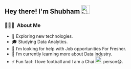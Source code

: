## Hey there! I'm Shubham  <img src="https://user-images.githubusercontent.com/1303154/88677602-1635ba80-d120-11ea-84d8-d263ba5fc3c0.gif" width="28px" alt="hi">

<h3> 👨🏻‍💻 &nbsp;About Me </h3>

- 🔭 Exploring new technologies.
- 🎓 Studying Data Analytics.
- 🤔 I’m looking for help with Job opportunities For Fresher.
- 🌱 I’m currently learning more about Data industry.
- ⚡ Fun fact: I love football and I am a Chai <img src="http://static.skaip.org/img/emoticons/180x180/f6fcff/chai.gif" width="22px"> person😋.


<!---
ShubhamAwati/ShubhamAwati is a ✨ special ✨ repository because its `README.md` (this file) appears on your GitHub profile.
You can click the Preview link to take a look at your changes.
--->
